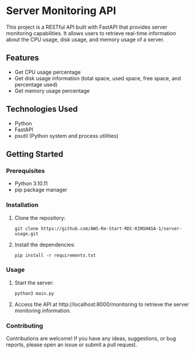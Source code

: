 # Server Monitoring API

This project is a RESTful API built with FastAPI that provides server monitoring capabilities. It allows users to retrieve real-time information about the CPU usage, disk usage, and memory usage of a server.

## Features

- Get CPU usage percentage
- Get disk usage information (total space, used space, free space, and percentage used)
- Get memory usage percentage

## Technologies Used

- Python
- FastAPI
- psutil (Python system and process utilities)

## Getting Started

### Prerequisites

- Python 3.10.11
- pip package manager

### Installation

1. Clone the repository:

   ```shell
   git clone https://github.com/AWS-Re-Start-RDC-KINSHASA-1/server-usage.git
   
2. Install the dependencies:
   ```shell
   pip install -r requirements.txt
### Usage

1. Start the server:

   ```shell
   python3 main.py

2. Access the API at http://localhost:8000/monitoring to retrieve the server monitoring information.

### Contributing

Contributions are welcome! If you have any ideas, suggestions, or bug reports, please open an issue or submit a pull request.
